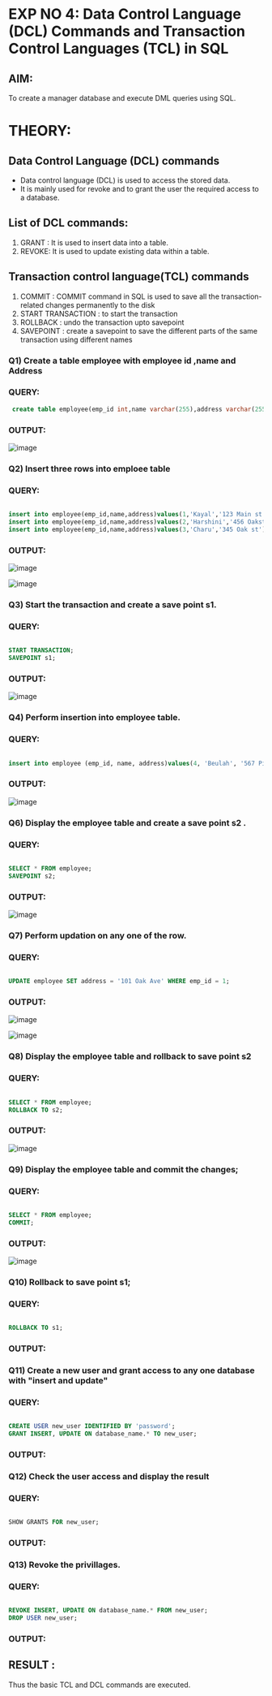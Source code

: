 # EXP NO 4: Data Control Language (DCL) Commands and Transaction Control Languages (TCL) in SQL

## AIM:
To create a manager database and execute DML queries using SQL.

# THEORY:
## Data Control Language (DCL) commands
* Data control language (DCL) is used to access the stored data.
* It is mainly used for revoke and to grant the user the required access to a database.
## List of DCL commands: 
1. GRANT : It is used to insert data into a table.
2. REVOKE: It is used to update existing data within a table.
## Transaction control language(TCL) commands
1. COMMIT : COMMIT command in SQL is used to save all the transaction-related changes permanently to the disk
2. START TRANSACTION : to start the transaction
3. ROLLBACK : undo the transaction upto savepoint 
4. SAVEPOINT : create a savepoint to save the different parts of the same transaction using different names

### Q1) Create a table employee with employee id ,name and Address

### QUERY:
```sql
 create table employee(emp_id int,name varchar(255),address varchar(255));
 ```
### OUTPUT:

![image](https://github.com/Kayalvizhi02/DBMS/assets/75413726/c4c6e700-c519-4021-a0b8-6f80714265a7)

### Q2) Insert three rows into emploee table 

### QUERY:
```sql

insert into employee(emp_id,name,address)values(1,'Kayal','123 Main st');
insert into employee(emp_id,name,address)values(2,'Harshini','456 Oakst');
insert into employee(emp_id,name,address)values(3,'Charu','345 Oak st');
```
### OUTPUT:
![image](https://github.com/Kayalvizhi02/DBMS/assets/75413726/6b8aa5c1-df56-43b8-9f6b-bc126865ff07)

![image](https://github.com/Kayalvizhi02/DBMS/assets/75413726/c2867600-c38b-4484-971f-059a60d69fa4)

### Q3) Start the transaction and create a save point s1.

### QUERY:

```sql

START TRANSACTION;
SAVEPOINT s1;
```
### OUTPUT:
![image](https://github.com/Kayalvizhi02/DBMS/assets/75413726/fde802d5-7e62-494d-a0f3-66925f79c898)

### Q4) Perform insertion into employee table.

### QUERY:
```sql

insert into employee (emp_id, name, address)values(4, 'Beulah', '567 Pine St');
```
### OUTPUT:

![image](https://github.com/Kayalvizhi02/DBMS/assets/75413726/18506561-f1dd-4785-8acd-f0206fc872e2)

### Q6)	Display the employee table and create a save point s2 .


### QUERY:
```sql

SELECT * FROM employee;
SAVEPOINT s2;
```
### OUTPUT:

![image](https://github.com/Kayalvizhi02/DBMS/assets/75413726/745c60cd-ddbb-4318-8ac7-db04a54a6814)

### Q7)	Perform updation on any one of the row.


### QUERY:
```sql

UPDATE employee SET address = '101 Oak Ave' WHERE emp_id = 1;
```
### OUTPUT:
![image](https://github.com/Kayalvizhi02/DBMS/assets/75413726/c03a03da-6d9e-47ed-9706-fe60647f2e55)

![image](https://github.com/Kayalvizhi02/DBMS/assets/75413726/d3f543c0-dc4d-4996-ae6b-78fd01880171)


### Q8) Display the employee table and rollback to  save point s2 


### QUERY:
```sql

SELECT * FROM employee;
ROLLBACK TO s2;
```
### OUTPUT:

![image](https://github.com/Kayalvizhi02/DBMS/assets/75413726/160f6211-35f8-4235-a2be-665635c15244)

### Q9) Display the employee table and commit the changes; 


### QUERY:
```sql

SELECT * FROM employee;
COMMIT;
```
### OUTPUT:

![image](https://github.com/Kayalvizhi02/DBMS/assets/75413726/c525cb78-aae0-41b1-9c89-bba6ad09e8b0)

### Q10) Rollback to save point s1;


### QUERY:
```sql

ROLLBACK TO s1;

```
### OUTPUT:


### Q11)	Create a new user and grant access to any one database with "insert and update"


### QUERY:
```sql

CREATE USER new_user IDENTIFIED BY 'password';
GRANT INSERT, UPDATE ON database_name.* TO new_user;
```

### OUTPUT:


### Q12) Check the user access and display the result 


### QUERY:
```sql

SHOW GRANTS FOR new_user;

```
### OUTPUT:

### Q13) Revoke the privillages.

### QUERY:
```sql

REVOKE INSERT, UPDATE ON database_name.* FROM new_user;
DROP USER new_user;

```
### OUTPUT:


## RESULT :
Thus the basic TCL and DCL commands are executed.
